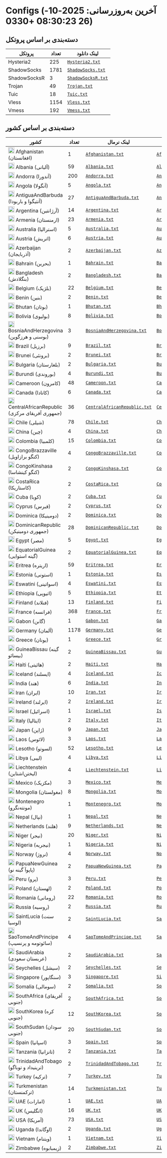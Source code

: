 # Configs (آخرین به‌روزرسانی: 2025-10-26 08:30:23 +0330)

## دسته‌بندی بر اساس پروتکل

| پروتکل | تعداد | لینک دانلود |
|---|---|---|
| Hysteria2 | 225 | [`Hysteria2.txt`](https://raw.githubusercontent.com/vpnclashfa-backup/ScrapeAndCategorize/refs/heads/main/output_configs/Hysteria2.txt) |
| ShadowSocks | 1781 | [`ShadowSocks.txt`](https://raw.githubusercontent.com/vpnclashfa-backup/ScrapeAndCategorize/refs/heads/main/output_configs/ShadowSocks.txt) |
| ShadowSocksR | 3 | [`ShadowSocksR.txt`](https://raw.githubusercontent.com/vpnclashfa-backup/ScrapeAndCategorize/refs/heads/main/output_configs/ShadowSocksR.txt) |
| Trojan | 49 | [`Trojan.txt`](https://raw.githubusercontent.com/vpnclashfa-backup/ScrapeAndCategorize/refs/heads/main/output_configs/Trojan.txt) |
| Tuic | 18 | [`Tuic.txt`](https://raw.githubusercontent.com/vpnclashfa-backup/ScrapeAndCategorize/refs/heads/main/output_configs/Tuic.txt) |
| Vless | 1154 | [`Vless.txt`](https://raw.githubusercontent.com/vpnclashfa-backup/ScrapeAndCategorize/refs/heads/main/output_configs/Vless.txt) |
| Vmess | 192 | [`Vmess.txt`](https://raw.githubusercontent.com/vpnclashfa-backup/ScrapeAndCategorize/refs/heads/main/output_configs/Vmess.txt) |

## دسته‌بندی بر اساس کشور

| کشور | تعداد | لینک نرمال | لینک بیس۶۴ |
|---|---|---|---|
| <img src="https://flagcdn.com/w20/af.png" width="20"> Afghanistan (افغانستان) | 1 | [`Afghanistan.txt`](https://raw.githubusercontent.com/vpnclashfa-backup/ScrapeAndCategorize/refs/heads/main/output_configs/Afghanistan.txt) | [`Afghanistan.txt`](https://raw.githubusercontent.com/vpnclashfa-backup/ScrapeAndCategorize/refs/heads/main/output_base64_countries/Afghanistan.txt) |
| <img src="https://flagcdn.com/w20/al.png" width="20"> Albania (آلبانی) | 59 | [`Albania.txt`](https://raw.githubusercontent.com/vpnclashfa-backup/ScrapeAndCategorize/refs/heads/main/output_configs/Albania.txt) | [`Albania.txt`](https://raw.githubusercontent.com/vpnclashfa-backup/ScrapeAndCategorize/refs/heads/main/output_base64_countries/Albania.txt) |
| <img src="https://flagcdn.com/w20/ad.png" width="20"> Andorra (آندورا) | 200 | [`Andorra.txt`](https://raw.githubusercontent.com/vpnclashfa-backup/ScrapeAndCategorize/refs/heads/main/output_configs/Andorra.txt) | [`Andorra.txt`](https://raw.githubusercontent.com/vpnclashfa-backup/ScrapeAndCategorize/refs/heads/main/output_base64_countries/Andorra.txt) |
| <img src="https://flagcdn.com/w20/ao.png" width="20"> Angola (آنگولا) | 5 | [`Angola.txt`](https://raw.githubusercontent.com/vpnclashfa-backup/ScrapeAndCategorize/refs/heads/main/output_configs/Angola.txt) | [`Angola.txt`](https://raw.githubusercontent.com/vpnclashfa-backup/ScrapeAndCategorize/refs/heads/main/output_base64_countries/Angola.txt) |
| <img src="https://flagcdn.com/w20/ag.png" width="20"> AntiguaAndBarbuda (آنتیگوا و باربودا) | 27 | [`AntiguaAndBarbuda.txt`](https://raw.githubusercontent.com/vpnclashfa-backup/ScrapeAndCategorize/refs/heads/main/output_configs/AntiguaAndBarbuda.txt) | [`AntiguaAndBarbuda.txt`](https://raw.githubusercontent.com/vpnclashfa-backup/ScrapeAndCategorize/refs/heads/main/output_base64_countries/AntiguaAndBarbuda.txt) |
| <img src="https://flagcdn.com/w20/ar.png" width="20"> Argentina (آرژانتین) | 14 | [`Argentina.txt`](https://raw.githubusercontent.com/vpnclashfa-backup/ScrapeAndCategorize/refs/heads/main/output_configs/Argentina.txt) | [`Argentina.txt`](https://raw.githubusercontent.com/vpnclashfa-backup/ScrapeAndCategorize/refs/heads/main/output_base64_countries/Argentina.txt) |
| <img src="https://flagcdn.com/w20/am.png" width="20"> Armenia (ارمنستان) | 23 | [`Armenia.txt`](https://raw.githubusercontent.com/vpnclashfa-backup/ScrapeAndCategorize/refs/heads/main/output_configs/Armenia.txt) | [`Armenia.txt`](https://raw.githubusercontent.com/vpnclashfa-backup/ScrapeAndCategorize/refs/heads/main/output_base64_countries/Armenia.txt) |
| <img src="https://flagcdn.com/w20/au.png" width="20"> Australia (استرالیا) | 5 | [`Australia.txt`](https://raw.githubusercontent.com/vpnclashfa-backup/ScrapeAndCategorize/refs/heads/main/output_configs/Australia.txt) | [`Australia.txt`](https://raw.githubusercontent.com/vpnclashfa-backup/ScrapeAndCategorize/refs/heads/main/output_base64_countries/Australia.txt) |
| <img src="https://flagcdn.com/w20/at.png" width="20"> Austria (اتریش) | 6 | [`Austria.txt`](https://raw.githubusercontent.com/vpnclashfa-backup/ScrapeAndCategorize/refs/heads/main/output_configs/Austria.txt) | [`Austria.txt`](https://raw.githubusercontent.com/vpnclashfa-backup/ScrapeAndCategorize/refs/heads/main/output_base64_countries/Austria.txt) |
| <img src="https://flagcdn.com/w20/az.png" width="20"> Azerbaijan (آذربایجان) | 2 | [`Azerbaijan.txt`](https://raw.githubusercontent.com/vpnclashfa-backup/ScrapeAndCategorize/refs/heads/main/output_configs/Azerbaijan.txt) | [`Azerbaijan.txt`](https://raw.githubusercontent.com/vpnclashfa-backup/ScrapeAndCategorize/refs/heads/main/output_base64_countries/Azerbaijan.txt) |
| <img src="https://flagcdn.com/w20/bh.png" width="20"> Bahrain (بحرین) | 1 | [`Bahrain.txt`](https://raw.githubusercontent.com/vpnclashfa-backup/ScrapeAndCategorize/refs/heads/main/output_configs/Bahrain.txt) | [`Bahrain.txt`](https://raw.githubusercontent.com/vpnclashfa-backup/ScrapeAndCategorize/refs/heads/main/output_base64_countries/Bahrain.txt) |
| <img src="https://flagcdn.com/w20/bd.png" width="20"> Bangladesh (بنگلادش) | 2 | [`Bangladesh.txt`](https://raw.githubusercontent.com/vpnclashfa-backup/ScrapeAndCategorize/refs/heads/main/output_configs/Bangladesh.txt) | [`Bangladesh.txt`](https://raw.githubusercontent.com/vpnclashfa-backup/ScrapeAndCategorize/refs/heads/main/output_base64_countries/Bangladesh.txt) |
| <img src="https://flagcdn.com/w20/be.png" width="20"> Belgium (بلژیک) | 22 | [`Belgium.txt`](https://raw.githubusercontent.com/vpnclashfa-backup/ScrapeAndCategorize/refs/heads/main/output_configs/Belgium.txt) | [`Belgium.txt`](https://raw.githubusercontent.com/vpnclashfa-backup/ScrapeAndCategorize/refs/heads/main/output_base64_countries/Belgium.txt) |
| <img src="https://flagcdn.com/w20/bj.png" width="20"> Benin (بنین) | 2 | [`Benin.txt`](https://raw.githubusercontent.com/vpnclashfa-backup/ScrapeAndCategorize/refs/heads/main/output_configs/Benin.txt) | [`Benin.txt`](https://raw.githubusercontent.com/vpnclashfa-backup/ScrapeAndCategorize/refs/heads/main/output_base64_countries/Benin.txt) |
| <img src="https://flagcdn.com/w20/bt.png" width="20"> Bhutan (بوتان) | 1 | [`Bhutan.txt`](https://raw.githubusercontent.com/vpnclashfa-backup/ScrapeAndCategorize/refs/heads/main/output_configs/Bhutan.txt) | [`Bhutan.txt`](https://raw.githubusercontent.com/vpnclashfa-backup/ScrapeAndCategorize/refs/heads/main/output_base64_countries/Bhutan.txt) |
| <img src="https://flagcdn.com/w20/bo.png" width="20"> Bolivia (بولیوی) | 8 | [`Bolivia.txt`](https://raw.githubusercontent.com/vpnclashfa-backup/ScrapeAndCategorize/refs/heads/main/output_configs/Bolivia.txt) | [`Bolivia.txt`](https://raw.githubusercontent.com/vpnclashfa-backup/ScrapeAndCategorize/refs/heads/main/output_base64_countries/Bolivia.txt) |
| <img src="https://flagcdn.com/w20/ba.png" width="20"> BosniaAndHerzegovina (بوسنی و هرزگوین) | 3 | [`BosniaAndHerzegovina.txt`](https://raw.githubusercontent.com/vpnclashfa-backup/ScrapeAndCategorize/refs/heads/main/output_configs/BosniaAndHerzegovina.txt) | [`BosniaAndHerzegovina.txt`](https://raw.githubusercontent.com/vpnclashfa-backup/ScrapeAndCategorize/refs/heads/main/output_base64_countries/BosniaAndHerzegovina.txt) |
| <img src="https://flagcdn.com/w20/br.png" width="20"> Brazil (برزیل) | 9 | [`Brazil.txt`](https://raw.githubusercontent.com/vpnclashfa-backup/ScrapeAndCategorize/refs/heads/main/output_configs/Brazil.txt) | [`Brazil.txt`](https://raw.githubusercontent.com/vpnclashfa-backup/ScrapeAndCategorize/refs/heads/main/output_base64_countries/Brazil.txt) |
| <img src="https://flagcdn.com/w20/bn.png" width="20"> Brunei (برونئی) | 2 | [`Brunei.txt`](https://raw.githubusercontent.com/vpnclashfa-backup/ScrapeAndCategorize/refs/heads/main/output_configs/Brunei.txt) | [`Brunei.txt`](https://raw.githubusercontent.com/vpnclashfa-backup/ScrapeAndCategorize/refs/heads/main/output_base64_countries/Brunei.txt) |
| <img src="https://flagcdn.com/w20/bg.png" width="20"> Bulgaria (بلغارستان) | 2 | [`Bulgaria.txt`](https://raw.githubusercontent.com/vpnclashfa-backup/ScrapeAndCategorize/refs/heads/main/output_configs/Bulgaria.txt) | [`Bulgaria.txt`](https://raw.githubusercontent.com/vpnclashfa-backup/ScrapeAndCategorize/refs/heads/main/output_base64_countries/Bulgaria.txt) |
| <img src="https://flagcdn.com/w20/bi.png" width="20"> Burundi (بوروندی) | 4 | [`Burundi.txt`](https://raw.githubusercontent.com/vpnclashfa-backup/ScrapeAndCategorize/refs/heads/main/output_configs/Burundi.txt) | [`Burundi.txt`](https://raw.githubusercontent.com/vpnclashfa-backup/ScrapeAndCategorize/refs/heads/main/output_base64_countries/Burundi.txt) |
| <img src="https://flagcdn.com/w20/cm.png" width="20"> Cameroon (کامرون) | 48 | [`Cameroon.txt`](https://raw.githubusercontent.com/vpnclashfa-backup/ScrapeAndCategorize/refs/heads/main/output_configs/Cameroon.txt) | [`Cameroon.txt`](https://raw.githubusercontent.com/vpnclashfa-backup/ScrapeAndCategorize/refs/heads/main/output_base64_countries/Cameroon.txt) |
| <img src="https://flagcdn.com/w20/ca.png" width="20"> Canada (کانادا) | 6 | [`Canada.txt`](https://raw.githubusercontent.com/vpnclashfa-backup/ScrapeAndCategorize/refs/heads/main/output_configs/Canada.txt) | [`Canada.txt`](https://raw.githubusercontent.com/vpnclashfa-backup/ScrapeAndCategorize/refs/heads/main/output_base64_countries/Canada.txt) |
| <img src="https://flagcdn.com/w20/cf.png" width="20"> CentralAfricanRepublic (جمهوری آفریقای مرکزی) | 36 | [`CentralAfricanRepublic.txt`](https://raw.githubusercontent.com/vpnclashfa-backup/ScrapeAndCategorize/refs/heads/main/output_configs/CentralAfricanRepublic.txt) | [`CentralAfricanRepublic.txt`](https://raw.githubusercontent.com/vpnclashfa-backup/ScrapeAndCategorize/refs/heads/main/output_base64_countries/CentralAfricanRepublic.txt) |
| <img src="https://flagcdn.com/w20/cl.png" width="20"> Chile (شیلی) | 78 | [`Chile.txt`](https://raw.githubusercontent.com/vpnclashfa-backup/ScrapeAndCategorize/refs/heads/main/output_configs/Chile.txt) | [`Chile.txt`](https://raw.githubusercontent.com/vpnclashfa-backup/ScrapeAndCategorize/refs/heads/main/output_base64_countries/Chile.txt) |
| <img src="https://flagcdn.com/w20/cn.png" width="20"> China (چین) | 4 | [`China.txt`](https://raw.githubusercontent.com/vpnclashfa-backup/ScrapeAndCategorize/refs/heads/main/output_configs/China.txt) | [`China.txt`](https://raw.githubusercontent.com/vpnclashfa-backup/ScrapeAndCategorize/refs/heads/main/output_base64_countries/China.txt) |
| <img src="https://flagcdn.com/w20/co.png" width="20"> Colombia (کلمبیا) | 15 | [`Colombia.txt`](https://raw.githubusercontent.com/vpnclashfa-backup/ScrapeAndCategorize/refs/heads/main/output_configs/Colombia.txt) | [`Colombia.txt`](https://raw.githubusercontent.com/vpnclashfa-backup/ScrapeAndCategorize/refs/heads/main/output_base64_countries/Colombia.txt) |
| <img src="https://flagcdn.com/w20/cg.png" width="20"> CongoBrazzaville (کنگو برازاویل) | 4 | [`CongoBrazzaville.txt`](https://raw.githubusercontent.com/vpnclashfa-backup/ScrapeAndCategorize/refs/heads/main/output_configs/CongoBrazzaville.txt) | [`CongoBrazzaville.txt`](https://raw.githubusercontent.com/vpnclashfa-backup/ScrapeAndCategorize/refs/heads/main/output_base64_countries/CongoBrazzaville.txt) |
| <img src="https://flagcdn.com/w20/cd.png" width="20"> CongoKinshasa (کنگو کینشاسا) | 2 | [`CongoKinshasa.txt`](https://raw.githubusercontent.com/vpnclashfa-backup/ScrapeAndCategorize/refs/heads/main/output_configs/CongoKinshasa.txt) | [`CongoKinshasa.txt`](https://raw.githubusercontent.com/vpnclashfa-backup/ScrapeAndCategorize/refs/heads/main/output_base64_countries/CongoKinshasa.txt) |
| <img src="https://flagcdn.com/w20/cr.png" width="20"> CostaRica (کاستاریکا) | 2 | [`CostaRica.txt`](https://raw.githubusercontent.com/vpnclashfa-backup/ScrapeAndCategorize/refs/heads/main/output_configs/CostaRica.txt) | [`CostaRica.txt`](https://raw.githubusercontent.com/vpnclashfa-backup/ScrapeAndCategorize/refs/heads/main/output_base64_countries/CostaRica.txt) |
| <img src="https://flagcdn.com/w20/cu.png" width="20"> Cuba (کوبا) | 2 | [`Cuba.txt`](https://raw.githubusercontent.com/vpnclashfa-backup/ScrapeAndCategorize/refs/heads/main/output_configs/Cuba.txt) | [`Cuba.txt`](https://raw.githubusercontent.com/vpnclashfa-backup/ScrapeAndCategorize/refs/heads/main/output_base64_countries/Cuba.txt) |
| <img src="https://flagcdn.com/w20/cy.png" width="20"> Cyprus (قبرس) | 2 | [`Cyprus.txt`](https://raw.githubusercontent.com/vpnclashfa-backup/ScrapeAndCategorize/refs/heads/main/output_configs/Cyprus.txt) | [`Cyprus.txt`](https://raw.githubusercontent.com/vpnclashfa-backup/ScrapeAndCategorize/refs/heads/main/output_base64_countries/Cyprus.txt) |
| <img src="https://flagcdn.com/w20/dm.png" width="20"> Dominica (دومینیکا) | 2 | [`Dominica.txt`](https://raw.githubusercontent.com/vpnclashfa-backup/ScrapeAndCategorize/refs/heads/main/output_configs/Dominica.txt) | [`Dominica.txt`](https://raw.githubusercontent.com/vpnclashfa-backup/ScrapeAndCategorize/refs/heads/main/output_base64_countries/Dominica.txt) |
| <img src="https://flagcdn.com/w20/do.png" width="20"> DominicanRepublic (جمهوری دومینیکن) | 28 | [`DominicanRepublic.txt`](https://raw.githubusercontent.com/vpnclashfa-backup/ScrapeAndCategorize/refs/heads/main/output_configs/DominicanRepublic.txt) | [`DominicanRepublic.txt`](https://raw.githubusercontent.com/vpnclashfa-backup/ScrapeAndCategorize/refs/heads/main/output_base64_countries/DominicanRepublic.txt) |
| <img src="https://flagcdn.com/w20/eg.png" width="20"> Egypt (مصر) | 5 | [`Egypt.txt`](https://raw.githubusercontent.com/vpnclashfa-backup/ScrapeAndCategorize/refs/heads/main/output_configs/Egypt.txt) | [`Egypt.txt`](https://raw.githubusercontent.com/vpnclashfa-backup/ScrapeAndCategorize/refs/heads/main/output_base64_countries/Egypt.txt) |
| <img src="https://flagcdn.com/w20/gq.png" width="20"> EquatorialGuinea (گینه استوایی) | 2 | [`EquatorialGuinea.txt`](https://raw.githubusercontent.com/vpnclashfa-backup/ScrapeAndCategorize/refs/heads/main/output_configs/EquatorialGuinea.txt) | [`EquatorialGuinea.txt`](https://raw.githubusercontent.com/vpnclashfa-backup/ScrapeAndCategorize/refs/heads/main/output_base64_countries/EquatorialGuinea.txt) |
| <img src="https://flagcdn.com/w20/er.png" width="20"> Eritrea (اریتره) | 59 | [`Eritrea.txt`](https://raw.githubusercontent.com/vpnclashfa-backup/ScrapeAndCategorize/refs/heads/main/output_configs/Eritrea.txt) | [`Eritrea.txt`](https://raw.githubusercontent.com/vpnclashfa-backup/ScrapeAndCategorize/refs/heads/main/output_base64_countries/Eritrea.txt) |
| <img src="https://flagcdn.com/w20/ee.png" width="20"> Estonia (استونی) | 1 | [`Estonia.txt`](https://raw.githubusercontent.com/vpnclashfa-backup/ScrapeAndCategorize/refs/heads/main/output_configs/Estonia.txt) | [`Estonia.txt`](https://raw.githubusercontent.com/vpnclashfa-backup/ScrapeAndCategorize/refs/heads/main/output_base64_countries/Estonia.txt) |
| <img src="https://flagcdn.com/w20/sz.png" width="20"> Eswatini (اسواتینی) | 4 | [`Eswatini.txt`](https://raw.githubusercontent.com/vpnclashfa-backup/ScrapeAndCategorize/refs/heads/main/output_configs/Eswatini.txt) | [`Eswatini.txt`](https://raw.githubusercontent.com/vpnclashfa-backup/ScrapeAndCategorize/refs/heads/main/output_base64_countries/Eswatini.txt) |
| <img src="https://flagcdn.com/w20/et.png" width="20"> Ethiopia (اتیوپی) | 5 | [`Ethiopia.txt`](https://raw.githubusercontent.com/vpnclashfa-backup/ScrapeAndCategorize/refs/heads/main/output_configs/Ethiopia.txt) | [`Ethiopia.txt`](https://raw.githubusercontent.com/vpnclashfa-backup/ScrapeAndCategorize/refs/heads/main/output_base64_countries/Ethiopia.txt) |
| <img src="https://flagcdn.com/w20/fi.png" width="20"> Finland (فنلاند) | 13 | [`Finland.txt`](https://raw.githubusercontent.com/vpnclashfa-backup/ScrapeAndCategorize/refs/heads/main/output_configs/Finland.txt) | [`Finland.txt`](https://raw.githubusercontent.com/vpnclashfa-backup/ScrapeAndCategorize/refs/heads/main/output_base64_countries/Finland.txt) |
| <img src="https://flagcdn.com/w20/fr.png" width="20"> France (فرانسه) | 368 | [`France.txt`](https://raw.githubusercontent.com/vpnclashfa-backup/ScrapeAndCategorize/refs/heads/main/output_configs/France.txt) | [`France.txt`](https://raw.githubusercontent.com/vpnclashfa-backup/ScrapeAndCategorize/refs/heads/main/output_base64_countries/France.txt) |
| <img src="https://flagcdn.com/w20/ga.png" width="20"> Gabon (گابن) | 1 | [`Gabon.txt`](https://raw.githubusercontent.com/vpnclashfa-backup/ScrapeAndCategorize/refs/heads/main/output_configs/Gabon.txt) | [`Gabon.txt`](https://raw.githubusercontent.com/vpnclashfa-backup/ScrapeAndCategorize/refs/heads/main/output_base64_countries/Gabon.txt) |
| <img src="https://flagcdn.com/w20/de.png" width="20"> Germany (آلمان) | 1178 | [`Germany.txt`](https://raw.githubusercontent.com/vpnclashfa-backup/ScrapeAndCategorize/refs/heads/main/output_configs/Germany.txt) | [`Germany.txt`](https://raw.githubusercontent.com/vpnclashfa-backup/ScrapeAndCategorize/refs/heads/main/output_base64_countries/Germany.txt) |
| <img src="https://flagcdn.com/w20/gr.png" width="20"> Greece (یونان) | 1 | [`Greece.txt`](https://raw.githubusercontent.com/vpnclashfa-backup/ScrapeAndCategorize/refs/heads/main/output_configs/Greece.txt) | [`Greece.txt`](https://raw.githubusercontent.com/vpnclashfa-backup/ScrapeAndCategorize/refs/heads/main/output_base64_countries/Greece.txt) |
| <img src="https://flagcdn.com/w20/gw.png" width="20"> GuineaBissau (گینه بیسائو) | 2 | [`GuineaBissau.txt`](https://raw.githubusercontent.com/vpnclashfa-backup/ScrapeAndCategorize/refs/heads/main/output_configs/GuineaBissau.txt) | [`GuineaBissau.txt`](https://raw.githubusercontent.com/vpnclashfa-backup/ScrapeAndCategorize/refs/heads/main/output_base64_countries/GuineaBissau.txt) |
| <img src="https://flagcdn.com/w20/ht.png" width="20"> Haiti (هائیتی) | 2 | [`Haiti.txt`](https://raw.githubusercontent.com/vpnclashfa-backup/ScrapeAndCategorize/refs/heads/main/output_configs/Haiti.txt) | [`Haiti.txt`](https://raw.githubusercontent.com/vpnclashfa-backup/ScrapeAndCategorize/refs/heads/main/output_base64_countries/Haiti.txt) |
| <img src="https://flagcdn.com/w20/is.png" width="20"> Iceland (ایسلند) | 4 | [`Iceland.txt`](https://raw.githubusercontent.com/vpnclashfa-backup/ScrapeAndCategorize/refs/heads/main/output_configs/Iceland.txt) | [`Iceland.txt`](https://raw.githubusercontent.com/vpnclashfa-backup/ScrapeAndCategorize/refs/heads/main/output_base64_countries/Iceland.txt) |
| <img src="https://flagcdn.com/w20/in.png" width="20"> India (هند) | 6 | [`India.txt`](https://raw.githubusercontent.com/vpnclashfa-backup/ScrapeAndCategorize/refs/heads/main/output_configs/India.txt) | [`India.txt`](https://raw.githubusercontent.com/vpnclashfa-backup/ScrapeAndCategorize/refs/heads/main/output_base64_countries/India.txt) |
| <img src="https://flagcdn.com/w20/ir.png" width="20"> Iran (ایران) | 10 | [`Iran.txt`](https://raw.githubusercontent.com/vpnclashfa-backup/ScrapeAndCategorize/refs/heads/main/output_configs/Iran.txt) | [`Iran.txt`](https://raw.githubusercontent.com/vpnclashfa-backup/ScrapeAndCategorize/refs/heads/main/output_base64_countries/Iran.txt) |
| <img src="https://flagcdn.com/w20/ie.png" width="20"> Ireland (ایرلند) | 2 | [`Ireland.txt`](https://raw.githubusercontent.com/vpnclashfa-backup/ScrapeAndCategorize/refs/heads/main/output_configs/Ireland.txt) | [`Ireland.txt`](https://raw.githubusercontent.com/vpnclashfa-backup/ScrapeAndCategorize/refs/heads/main/output_base64_countries/Ireland.txt) |
| <img src="https://flagcdn.com/w20/il.png" width="20"> Israel (اسرائیل) | 1 | [`Israel.txt`](https://raw.githubusercontent.com/vpnclashfa-backup/ScrapeAndCategorize/refs/heads/main/output_configs/Israel.txt) | [`Israel.txt`](https://raw.githubusercontent.com/vpnclashfa-backup/ScrapeAndCategorize/refs/heads/main/output_base64_countries/Israel.txt) |
| <img src="https://flagcdn.com/w20/it.png" width="20"> Italy (ایتالیا) | 2 | [`Italy.txt`](https://raw.githubusercontent.com/vpnclashfa-backup/ScrapeAndCategorize/refs/heads/main/output_configs/Italy.txt) | [`Italy.txt`](https://raw.githubusercontent.com/vpnclashfa-backup/ScrapeAndCategorize/refs/heads/main/output_base64_countries/Italy.txt) |
| <img src="https://flagcdn.com/w20/jp.png" width="20"> Japan (ژاپن) | 9 | [`Japan.txt`](https://raw.githubusercontent.com/vpnclashfa-backup/ScrapeAndCategorize/refs/heads/main/output_configs/Japan.txt) | [`Japan.txt`](https://raw.githubusercontent.com/vpnclashfa-backup/ScrapeAndCategorize/refs/heads/main/output_base64_countries/Japan.txt) |
| <img src="https://flagcdn.com/w20/la.png" width="20"> Laos (لائوس) | 3 | [`Laos.txt`](https://raw.githubusercontent.com/vpnclashfa-backup/ScrapeAndCategorize/refs/heads/main/output_configs/Laos.txt) | [`Laos.txt`](https://raw.githubusercontent.com/vpnclashfa-backup/ScrapeAndCategorize/refs/heads/main/output_base64_countries/Laos.txt) |
| <img src="https://flagcdn.com/w20/ls.png" width="20"> Lesotho (لسوتو) | 52 | [`Lesotho.txt`](https://raw.githubusercontent.com/vpnclashfa-backup/ScrapeAndCategorize/refs/heads/main/output_configs/Lesotho.txt) | [`Lesotho.txt`](https://raw.githubusercontent.com/vpnclashfa-backup/ScrapeAndCategorize/refs/heads/main/output_base64_countries/Lesotho.txt) |
| <img src="https://flagcdn.com/w20/ly.png" width="20"> Libya (لیبی) | 4 | [`Libya.txt`](https://raw.githubusercontent.com/vpnclashfa-backup/ScrapeAndCategorize/refs/heads/main/output_configs/Libya.txt) | [`Libya.txt`](https://raw.githubusercontent.com/vpnclashfa-backup/ScrapeAndCategorize/refs/heads/main/output_base64_countries/Libya.txt) |
| <img src="https://flagcdn.com/w20/li.png" width="20"> Liechtenstein (لیختن‌اشتاین) | 4 | [`Liechtenstein.txt`](https://raw.githubusercontent.com/vpnclashfa-backup/ScrapeAndCategorize/refs/heads/main/output_configs/Liechtenstein.txt) | [`Liechtenstein.txt`](https://raw.githubusercontent.com/vpnclashfa-backup/ScrapeAndCategorize/refs/heads/main/output_base64_countries/Liechtenstein.txt) |
| <img src="https://flagcdn.com/w20/mx.png" width="20"> Mexico (مکزیک) | 3 | [`Mexico.txt`](https://raw.githubusercontent.com/vpnclashfa-backup/ScrapeAndCategorize/refs/heads/main/output_configs/Mexico.txt) | [`Mexico.txt`](https://raw.githubusercontent.com/vpnclashfa-backup/ScrapeAndCategorize/refs/heads/main/output_base64_countries/Mexico.txt) |
| <img src="https://flagcdn.com/w20/mn.png" width="20"> Mongolia (مغولستان) | 8 | [`Mongolia.txt`](https://raw.githubusercontent.com/vpnclashfa-backup/ScrapeAndCategorize/refs/heads/main/output_configs/Mongolia.txt) | [`Mongolia.txt`](https://raw.githubusercontent.com/vpnclashfa-backup/ScrapeAndCategorize/refs/heads/main/output_base64_countries/Mongolia.txt) |
| <img src="https://flagcdn.com/w20/me.png" width="20"> Montenegro (مونته‌نگرو) | 1 | [`Montenegro.txt`](https://raw.githubusercontent.com/vpnclashfa-backup/ScrapeAndCategorize/refs/heads/main/output_configs/Montenegro.txt) | [`Montenegro.txt`](https://raw.githubusercontent.com/vpnclashfa-backup/ScrapeAndCategorize/refs/heads/main/output_base64_countries/Montenegro.txt) |
| <img src="https://flagcdn.com/w20/np.png" width="20"> Nepal (نپال) | 1 | [`Nepal.txt`](https://raw.githubusercontent.com/vpnclashfa-backup/ScrapeAndCategorize/refs/heads/main/output_configs/Nepal.txt) | [`Nepal.txt`](https://raw.githubusercontent.com/vpnclashfa-backup/ScrapeAndCategorize/refs/heads/main/output_base64_countries/Nepal.txt) |
| <img src="https://flagcdn.com/w20/nl.png" width="20"> Netherlands (هلند) | 9 | [`Netherlands.txt`](https://raw.githubusercontent.com/vpnclashfa-backup/ScrapeAndCategorize/refs/heads/main/output_configs/Netherlands.txt) | [`Netherlands.txt`](https://raw.githubusercontent.com/vpnclashfa-backup/ScrapeAndCategorize/refs/heads/main/output_base64_countries/Netherlands.txt) |
| <img src="https://flagcdn.com/w20/ne.png" width="20"> Niger (نیجر) | 20 | [`Niger.txt`](https://raw.githubusercontent.com/vpnclashfa-backup/ScrapeAndCategorize/refs/heads/main/output_configs/Niger.txt) | [`Niger.txt`](https://raw.githubusercontent.com/vpnclashfa-backup/ScrapeAndCategorize/refs/heads/main/output_base64_countries/Niger.txt) |
| <img src="https://flagcdn.com/w20/ng.png" width="20"> Nigeria (نیجریه) | 1 | [`Nigeria.txt`](https://raw.githubusercontent.com/vpnclashfa-backup/ScrapeAndCategorize/refs/heads/main/output_configs/Nigeria.txt) | [`Nigeria.txt`](https://raw.githubusercontent.com/vpnclashfa-backup/ScrapeAndCategorize/refs/heads/main/output_base64_countries/Nigeria.txt) |
| <img src="https://flagcdn.com/w20/no.png" width="20"> Norway (نروژ) | 4 | [`Norway.txt`](https://raw.githubusercontent.com/vpnclashfa-backup/ScrapeAndCategorize/refs/heads/main/output_configs/Norway.txt) | [`Norway.txt`](https://raw.githubusercontent.com/vpnclashfa-backup/ScrapeAndCategorize/refs/heads/main/output_base64_countries/Norway.txt) |
| <img src="https://flagcdn.com/w20/pg.png" width="20"> PapuaNewGuinea (پاپوآ گینه نو) | 2 | [`PapuaNewGuinea.txt`](https://raw.githubusercontent.com/vpnclashfa-backup/ScrapeAndCategorize/refs/heads/main/output_configs/PapuaNewGuinea.txt) | [`PapuaNewGuinea.txt`](https://raw.githubusercontent.com/vpnclashfa-backup/ScrapeAndCategorize/refs/heads/main/output_base64_countries/PapuaNewGuinea.txt) |
| <img src="https://flagcdn.com/w20/pe.png" width="20"> Peru (پرو) | 3 | [`Peru.txt`](https://raw.githubusercontent.com/vpnclashfa-backup/ScrapeAndCategorize/refs/heads/main/output_configs/Peru.txt) | [`Peru.txt`](https://raw.githubusercontent.com/vpnclashfa-backup/ScrapeAndCategorize/refs/heads/main/output_base64_countries/Peru.txt) |
| <img src="https://flagcdn.com/w20/pl.png" width="20"> Poland (لهستان) | 2 | [`Poland.txt`](https://raw.githubusercontent.com/vpnclashfa-backup/ScrapeAndCategorize/refs/heads/main/output_configs/Poland.txt) | [`Poland.txt`](https://raw.githubusercontent.com/vpnclashfa-backup/ScrapeAndCategorize/refs/heads/main/output_base64_countries/Poland.txt) |
| <img src="https://flagcdn.com/w20/ro.png" width="20"> Romania (رومانی) | 22 | [`Romania.txt`](https://raw.githubusercontent.com/vpnclashfa-backup/ScrapeAndCategorize/refs/heads/main/output_configs/Romania.txt) | [`Romania.txt`](https://raw.githubusercontent.com/vpnclashfa-backup/ScrapeAndCategorize/refs/heads/main/output_base64_countries/Romania.txt) |
| <img src="https://flagcdn.com/w20/ru.png" width="20"> Russia (روسیه) | 2 | [`Russia.txt`](https://raw.githubusercontent.com/vpnclashfa-backup/ScrapeAndCategorize/refs/heads/main/output_configs/Russia.txt) | [`Russia.txt`](https://raw.githubusercontent.com/vpnclashfa-backup/ScrapeAndCategorize/refs/heads/main/output_base64_countries/Russia.txt) |
| <img src="https://flagcdn.com/w20/lc.png" width="20"> SaintLucia (سنت لوسیا) | 2 | [`SaintLucia.txt`](https://raw.githubusercontent.com/vpnclashfa-backup/ScrapeAndCategorize/refs/heads/main/output_configs/SaintLucia.txt) | [`SaintLucia.txt`](https://raw.githubusercontent.com/vpnclashfa-backup/ScrapeAndCategorize/refs/heads/main/output_base64_countries/SaintLucia.txt) |
| <img src="https://flagcdn.com/w20/st.png" width="20"> SaoTomeAndPrincipe (سائوتومه و پرنسیپ) | 4 | [`SaoTomeAndPrincipe.txt`](https://raw.githubusercontent.com/vpnclashfa-backup/ScrapeAndCategorize/refs/heads/main/output_configs/SaoTomeAndPrincipe.txt) | [`SaoTomeAndPrincipe.txt`](https://raw.githubusercontent.com/vpnclashfa-backup/ScrapeAndCategorize/refs/heads/main/output_base64_countries/SaoTomeAndPrincipe.txt) |
| <img src="https://flagcdn.com/w20/sa.png" width="20"> SaudiArabia (عربستان سعودی) | 2 | [`SaudiArabia.txt`](https://raw.githubusercontent.com/vpnclashfa-backup/ScrapeAndCategorize/refs/heads/main/output_configs/SaudiArabia.txt) | [`SaudiArabia.txt`](https://raw.githubusercontent.com/vpnclashfa-backup/ScrapeAndCategorize/refs/heads/main/output_base64_countries/SaudiArabia.txt) |
| <img src="https://flagcdn.com/w20/sc.png" width="20"> Seychelles (سیشل) | 2 | [`Seychelles.txt`](https://raw.githubusercontent.com/vpnclashfa-backup/ScrapeAndCategorize/refs/heads/main/output_configs/Seychelles.txt) | [`Seychelles.txt`](https://raw.githubusercontent.com/vpnclashfa-backup/ScrapeAndCategorize/refs/heads/main/output_base64_countries/Seychelles.txt) |
| <img src="https://flagcdn.com/w20/sg.png" width="20"> Singapore (سنگاپور) | 3 | [`Singapore.txt`](https://raw.githubusercontent.com/vpnclashfa-backup/ScrapeAndCategorize/refs/heads/main/output_configs/Singapore.txt) | [`Singapore.txt`](https://raw.githubusercontent.com/vpnclashfa-backup/ScrapeAndCategorize/refs/heads/main/output_base64_countries/Singapore.txt) |
| <img src="https://flagcdn.com/w20/so.png" width="20"> Somalia (سومالی) | 2 | [`Somalia.txt`](https://raw.githubusercontent.com/vpnclashfa-backup/ScrapeAndCategorize/refs/heads/main/output_configs/Somalia.txt) | [`Somalia.txt`](https://raw.githubusercontent.com/vpnclashfa-backup/ScrapeAndCategorize/refs/heads/main/output_base64_countries/Somalia.txt) |
| <img src="https://flagcdn.com/w20/za.png" width="20"> SouthAfrica (آفریقای جنوبی) | 2 | [`SouthAfrica.txt`](https://raw.githubusercontent.com/vpnclashfa-backup/ScrapeAndCategorize/refs/heads/main/output_configs/SouthAfrica.txt) | [`SouthAfrica.txt`](https://raw.githubusercontent.com/vpnclashfa-backup/ScrapeAndCategorize/refs/heads/main/output_base64_countries/SouthAfrica.txt) |
| <img src="https://flagcdn.com/w20/kr.png" width="20"> SouthKorea (کره جنوبی) | 12 | [`SouthKorea.txt`](https://raw.githubusercontent.com/vpnclashfa-backup/ScrapeAndCategorize/refs/heads/main/output_configs/SouthKorea.txt) | [`SouthKorea.txt`](https://raw.githubusercontent.com/vpnclashfa-backup/ScrapeAndCategorize/refs/heads/main/output_base64_countries/SouthKorea.txt) |
| <img src="https://flagcdn.com/w20/ss.png" width="20"> SouthSudan (سودان جنوبی) | 20 | [`SouthSudan.txt`](https://raw.githubusercontent.com/vpnclashfa-backup/ScrapeAndCategorize/refs/heads/main/output_configs/SouthSudan.txt) | [`SouthSudan.txt`](https://raw.githubusercontent.com/vpnclashfa-backup/ScrapeAndCategorize/refs/heads/main/output_base64_countries/SouthSudan.txt) |
| <img src="https://flagcdn.com/w20/es.png" width="20"> Spain (اسپانیا) | 3 | [`Spain.txt`](https://raw.githubusercontent.com/vpnclashfa-backup/ScrapeAndCategorize/refs/heads/main/output_configs/Spain.txt) | [`Spain.txt`](https://raw.githubusercontent.com/vpnclashfa-backup/ScrapeAndCategorize/refs/heads/main/output_base64_countries/Spain.txt) |
| <img src="https://flagcdn.com/w20/tz.png" width="20"> Tanzania (تانزانیا) | 2 | [`Tanzania.txt`](https://raw.githubusercontent.com/vpnclashfa-backup/ScrapeAndCategorize/refs/heads/main/output_configs/Tanzania.txt) | [`Tanzania.txt`](https://raw.githubusercontent.com/vpnclashfa-backup/ScrapeAndCategorize/refs/heads/main/output_base64_countries/Tanzania.txt) |
| <img src="https://flagcdn.com/w20/tt.png" width="20"> TrinidadAndTobago (ترینیداد و توباگو) | 2 | [`TrinidadAndTobago.txt`](https://raw.githubusercontent.com/vpnclashfa-backup/ScrapeAndCategorize/refs/heads/main/output_configs/TrinidadAndTobago.txt) | [`TrinidadAndTobago.txt`](https://raw.githubusercontent.com/vpnclashfa-backup/ScrapeAndCategorize/refs/heads/main/output_base64_countries/TrinidadAndTobago.txt) |
| <img src="https://flagcdn.com/w20/tr.png" width="20"> Turkey (ترکیه) | 7 | [`Turkey.txt`](https://raw.githubusercontent.com/vpnclashfa-backup/ScrapeAndCategorize/refs/heads/main/output_configs/Turkey.txt) | [`Turkey.txt`](https://raw.githubusercontent.com/vpnclashfa-backup/ScrapeAndCategorize/refs/heads/main/output_base64_countries/Turkey.txt) |
| <img src="https://flagcdn.com/w20/tm.png" width="20"> Turkmenistan (ترکمنستان) | 14 | [`Turkmenistan.txt`](https://raw.githubusercontent.com/vpnclashfa-backup/ScrapeAndCategorize/refs/heads/main/output_configs/Turkmenistan.txt) | [`Turkmenistan.txt`](https://raw.githubusercontent.com/vpnclashfa-backup/ScrapeAndCategorize/refs/heads/main/output_base64_countries/Turkmenistan.txt) |
| <img src="https://flagcdn.com/w20/ae.png" width="20"> UAE (امارات) | 1 | [`UAE.txt`](https://raw.githubusercontent.com/vpnclashfa-backup/ScrapeAndCategorize/refs/heads/main/output_configs/UAE.txt) | [`UAE.txt`](https://raw.githubusercontent.com/vpnclashfa-backup/ScrapeAndCategorize/refs/heads/main/output_base64_countries/UAE.txt) |
| <img src="https://flagcdn.com/w20/gb.png" width="20"> UK (انگلیس) | 16 | [`UK.txt`](https://raw.githubusercontent.com/vpnclashfa-backup/ScrapeAndCategorize/refs/heads/main/output_configs/UK.txt) | [`UK.txt`](https://raw.githubusercontent.com/vpnclashfa-backup/ScrapeAndCategorize/refs/heads/main/output_base64_countries/UK.txt) |
| <img src="https://flagcdn.com/w20/us.png" width="20"> USA (آمریکا) | 73 | [`USA.txt`](https://raw.githubusercontent.com/vpnclashfa-backup/ScrapeAndCategorize/refs/heads/main/output_configs/USA.txt) | [`USA.txt`](https://raw.githubusercontent.com/vpnclashfa-backup/ScrapeAndCategorize/refs/heads/main/output_base64_countries/USA.txt) |
| <img src="https://flagcdn.com/w20/ug.png" width="20"> Uganda (اوگاندا) | 2 | [`Uganda.txt`](https://raw.githubusercontent.com/vpnclashfa-backup/ScrapeAndCategorize/refs/heads/main/output_configs/Uganda.txt) | [`Uganda.txt`](https://raw.githubusercontent.com/vpnclashfa-backup/ScrapeAndCategorize/refs/heads/main/output_base64_countries/Uganda.txt) |
| <img src="https://flagcdn.com/w20/vn.png" width="20"> Vietnam (ویتنام) | 1 | [`Vietnam.txt`](https://raw.githubusercontent.com/vpnclashfa-backup/ScrapeAndCategorize/refs/heads/main/output_configs/Vietnam.txt) | [`Vietnam.txt`](https://raw.githubusercontent.com/vpnclashfa-backup/ScrapeAndCategorize/refs/heads/main/output_base64_countries/Vietnam.txt) |
| <img src="https://flagcdn.com/w20/zw.png" width="20"> Zimbabwe (زیمبابوه) | 2 | [`Zimbabwe.txt`](https://raw.githubusercontent.com/vpnclashfa-backup/ScrapeAndCategorize/refs/heads/main/output_configs/Zimbabwe.txt) | [`Zimbabwe.txt`](https://raw.githubusercontent.com/vpnclashfa-backup/ScrapeAndCategorize/refs/heads/main/output_base64_countries/Zimbabwe.txt) |
